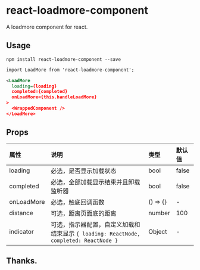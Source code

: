 # react-loadmore-component

A loadmore component for react.

## Usage

`npm install react-loadmore-component --save`

```xml
import LoadMore from 'react-loadmore-component';

<LoadMore
  loading={loading}
  completed={completed}
  onLoadMore={this.handleLoadMore}
>
  <WrappedComponent />
</LoadMore>
```

## Props

| 属性                    | 说明                       | 类型 | 默认值 
|:----------------------------|:----------------------------------|:-------------------------|:------
| loading          | 必选，是否显示加载状态 |bool |false
| completed      | 必选，全部加载显示结束并且卸载监听器 |bool|false
| onLoadMore | 必选，触底回调函数 |() => {}| -
| distance | 可选，距离页面底的距离 | number | 100
| indicator | 可选，指示器配置，自定义加载和结束显示 `{ loading: ReactNode, completed: ReactNode }` | Object | -


## Thanks.
